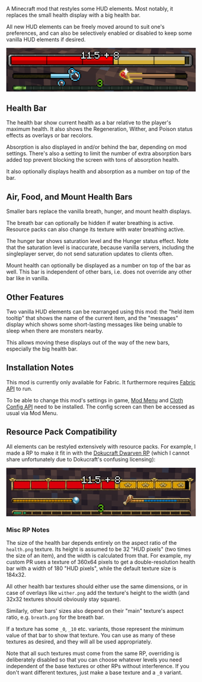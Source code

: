 A Minecraft mod that restyles some HUD elements. Most notably, it replaces the small health display with a big health
bar.

All new HUD elements can be freely moved around to suit one's preferences,
and can also be selectively enabled or disabled to keep some vanilla HUD elements if desired.

![HUD Sample](img/sample.png)

## Health Bar

The health bar show current health as a bar relative to the player's maximum health.
It also shows the Regeneration, Wither, and Poison status effects as overlays or bar recolors.

Absorption is also displayed in and/or behind the bar, depending on mod settings.
There's also a setting to limit the number of extra absorption bars added top prevent blocking the screen
with tons of absorption health.

It also optionally displays health and absorption as a number on top of the bar.

## Air, Food, and Mount Health Bars

Smaller bars replace the vanilla breath, hunger, and mount health displays.

The breath bar can optionally be hidden if water breathing is active.
Resource packs can also change its texture with water breathing active.

The hunger bar shows saturation level and the Hunger status effect. Note that the saturation level is inaccurate,
because vanilla servers, including the singleplayer server, do not send saturation updates to clients often.

Mount health can optionally be displayed as a number on top of the bar as well.
This bar is independent of other bars, i.e. does not override any other bar like in vanilla.

## Other Features

Two vanilla HUD elements can be rearranged using this mod: the "held item tooltip" that shows the name of the current
item, and the "messages" display which shows some short-lasting messages like being unable to sleep when there are
monsters nearby.

This allows moving these displays out of the way of the new bars, especially the big health bar.

## Installation Notes

This mod is currently only available for Fabric. It furthermore
requires [Fabric API](https://www.curseforge.com/minecraft/mc-mods/fabric-api) to run.

To be able to change this mod's settings in game, [Mod Menu](https://www.curseforge.com/minecraft/mc-mods/modmenu)
and [Cloth Config API](https://www.curseforge.com/minecraft/mc-mods/cloth-config) need to be installed. The config
screen can then be accessed as usual via Mod Menu.

## Resource Pack Compatibility

All elements can be restyled extensively with resource packs. For example, I made a RP to make it fit in with the
[Dokucraft Dwarven RP](https://dokucraft.co.uk/resource-packs/dwarven)
(which I cannot share unfortunately due to Dokucraft's confusing licensing):

![HUD Sample](img/sample_dokucraft.png)

### Misc RP Notes

The size of the health bar depends entirely on the aspect ratio of the `health.png` texture.
Its height is assumed to be 32 "HUD pixels" (two times the size of an item), and the width is calculated from that.
For example, my custom PR uses a texture of 360x64 pixels to get a double-resolution health bar with a width of 180 "HUD
pixels", while the default texture size is 184x32.

All other health bar textures should either use the same dimensions,
or in case of overlays like `wither.png` add the texture's height to the width
(and 32x32 textures should obviously stay square).

Similarly, other bars' sizes also depend on their "main" texture's aspect ratio, e.g. `breath.png` for the breath bar.

If a texture has some `_0`, `_10` etc. variants, those represent the minimum value of that bar to show that texture.
You can use as many of these textures as desired, and they will all be used appropriately.

Note that all such textures must come from the same RP, overriding is deliberately disabled
so that you can choose whatever levels you need independent of the base textures or other RPs without interference.
If you don't want different textures, just make a base texture and a `_0` variant.